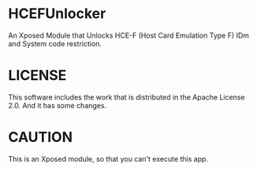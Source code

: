 # HCEFUnlocker
An Xposed Module that Unlocks HCE-F (Host Card Emulation Type F) IDm and System code restriction.

# LICENSE
This software includes the work that is distributed in the Apache License 2.0.
And it has some changes.

# CAUTION
This is an Xposed module, so that you can't execute this app.
